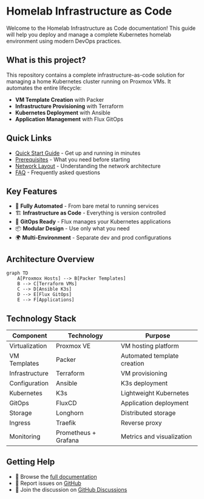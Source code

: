 # Homelab Infrastructure as Code

Welcome to the Homelab Infrastructure as Code documentation! This guide will help you deploy and manage a complete Kubernetes homelab environment using modern DevOps practices.

## What is this project?

This repository contains a complete infrastructure-as-code solution for managing a home Kubernetes cluster running on Proxmox VMs. It automates the entire lifecycle:

- **VM Template Creation** with Packer
- **Infrastructure Provisioning** with Terraform  
- **Kubernetes Deployment** with Ansible
- **Application Management** with Flux GitOps

## Quick Links

- [Quick Start Guide](getting-started/quick-start.md) - Get up and running in minutes
- [Prerequisites](getting-started/prerequisites.md) - What you need before starting
- [Network Layout](concepts/network-layout.md) - Understanding the network architecture
- [FAQ](reference/faq.md) - Frequently asked questions

## Key Features

- 🚀 **Fully Automated** - From bare metal to running services
- 🏗️ **Infrastructure as Code** - Everything is version controlled
- 🔄 **GitOps Ready** - Flux manages your Kubernetes applications
- 📦 **Modular Design** - Use only what you need
- 🌍 **Multi-Environment** - Separate dev and prod configurations

## Architecture Overview

```mermaid
graph TD
    A[Proxmox Hosts] --> B[Packer Templates]
    B --> C[Terraform VMs]
    C --> D[Ansible K3s]
    D --> E[Flux GitOps]
    E --> F[Applications]
```

## Technology Stack

| Component | Technology | Purpose |
|-----------|------------|---------|
| Virtualization | Proxmox VE | VM hosting platform |
| VM Templates | Packer | Automated template creation |
| Infrastructure | Terraform | VM provisioning |
| Configuration | Ansible | K3s deployment |
| Kubernetes | K3s | Lightweight Kubernetes |
| GitOps | FluxCD | Application deployment |
| Storage | Longhorn | Distributed storage |
| Ingress | Traefik | Reverse proxy |
| Monitoring | Prometheus + Grafana | Metrics and visualization |

## Getting Help

- 📖 Browse the [full documentation](getting-started/quick-start.md)
- 🐛 Report issues on [GitHub](https://github.com/sfcal/homelab/issues)
- 💬 Join the discussion on [GitHub Discussions](https://github.com/sfcal/homelab/discussions)
